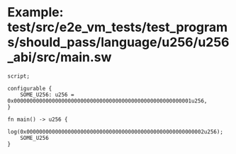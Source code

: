 # Example: test/src/e2e_vm_tests/test_programs/should_pass/language/u256/u256_abi/src/main.sw

```sway
script; 

configurable {
    SOME_U256: u256 = 0x00000000000000000000000000000000000000000000000000000001u256,
}

fn main() -> u256 {
    log(0x00000000000000000000000000000000000000000000000000000002u256);
    SOME_U256
}
```
